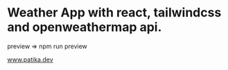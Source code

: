 # Weather App with  react, tailwindcss and openweathermap api.

preview => npm run preview

www.patika.dev
